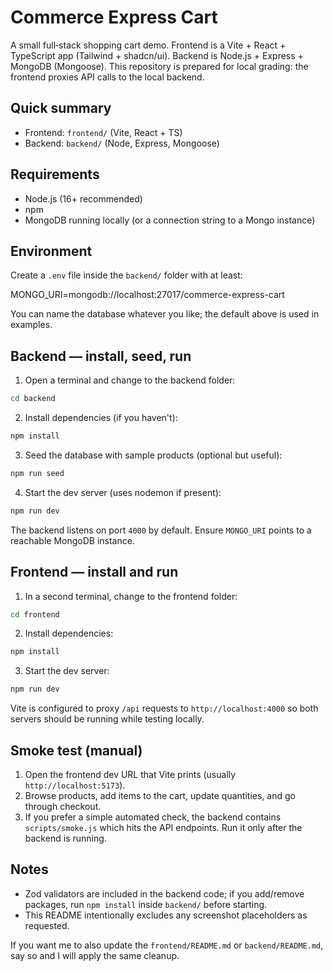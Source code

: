 # Commerce Express Cart

A small full‑stack shopping cart demo. Frontend is a Vite + React + TypeScript app (Tailwind + shadcn/ui). Backend is Node.js + Express + MongoDB (Mongoose). This repository is prepared for local grading: the frontend proxies API calls to the local backend.

## Quick summary
- Frontend: `frontend/` (Vite, React + TS)
- Backend: `backend/` (Node, Express, Mongoose)

## Requirements
- Node.js (16+ recommended)
- npm
- MongoDB running locally (or a connection string to a Mongo instance)

## Environment
Create a `.env` file inside the `backend/` folder with at least:

MONGO_URI=mongodb://localhost:27017/commerce-express-cart

You can name the database whatever you like; the default above is used in examples.

## Backend — install, seed, run
1. Open a terminal and change to the backend folder:

```bash
cd backend
```

2. Install dependencies (if you haven't):

```bash
npm install
```

3. Seed the database with sample products (optional but useful):

```bash
npm run seed
```

4. Start the dev server (uses nodemon if present):

```bash
npm run dev
```

The backend listens on port `4000` by default. Ensure `MONGO_URI` points to a reachable MongoDB instance.

## Frontend — install and run
1. In a second terminal, change to the frontend folder:

```bash
cd frontend
```

2. Install dependencies:

```bash
npm install
```

3. Start the dev server:

```bash
npm run dev
```

Vite is configured to proxy `/api` requests to `http://localhost:4000` so both servers should be running while testing locally.

## Smoke test (manual)
1. Open the frontend dev URL that Vite prints (usually `http://localhost:5173`).
2. Browse products, add items to the cart, update quantities, and go through checkout.
3. If you prefer a simple automated check, the backend contains `scripts/smoke.js` which hits the API endpoints. Run it only after the backend is running.

## Notes
- Zod validators are included in the backend code; if you add/remove packages, run `npm install` inside `backend/` before starting.
- This README intentionally excludes any screenshot placeholders as requested.

If you want me to also update the `frontend/README.md` or `backend/README.md`, say so and I will apply the same cleanup.
